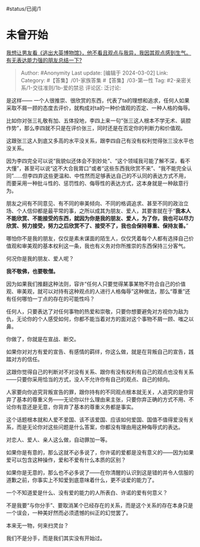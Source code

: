 #status/已阅/1

# 未曾开始

[我想让男友看《逃出大英博物馆》，他不看且观点与我异，我因其观点感到生气。有无表达能力强的朋友总结一下?](https://www.zhihu.com/question/620832496/answer/3414241405)

> Author: #Anonymity
> Last update: [编辑于 2024-03-02]
> Link:
> Category: #【答集】/01-家族答集 #【答集】/03-第一性
> Tag: #2-亲密关系/1-交往准则/1b-爱的禁忌
> 评论区:
> 泛讨论:

是这样—— 一个人很推崇、很欣赏的东西，代表了ta的理想和追求，任何人如果采取不屑一顾的态度去评价，就构成对ta的一种价值观的否定、一种人格的侮辱。

比如你对张三礼敬有加、五体投地，李四上来一句“张三这人根本不学无术、装腔作势”，那么李四就不只是在评价张三，同时还是在否定你的判断力和价值观。

这跟张三这人到底又多高的水平没关系，跟李四自己有没有权利觉得张三没水平也没关系。

因为李四完全可以说“我貌似还体会不到妙处”、“这个领域我可能了解不深，看不大懂”，甚至可以说“这不大合我胃口”或者“这些东西我欣赏不来”、“我不能完全认同”……但李四弃这些更温和、中性然而足够表达自己的不认同的表达方式不用，而要采用一种批斗性的、惩罚性的、侮辱性的表达方式，这本身就是一种敌意行为。

朋友之间有不同意见、有不同的审美倾向、不同的格调追求、甚至不同的政治立场、个人信仰都是最平常的事，之所以成其为朋友、爱人，其要害就在于“**我本人不能欣赏、不能接受的东西，就因为你是我的朋友、爱人，为了你，我也可以尽力欣赏、努力接受，努力之后欣赏不了、接受不了，我也会保持尊重、保持友善。**”

哪怕你不是我的朋友，仅仅是素未谋面的陌生人，仅仅凭着每个人都有选择自己价值观和审美观的基本权利这一条，我也有义务对你所推崇的东西保持三分客气。

何况你是我的朋友、爱人呢？

**我不敬佛，也要敬僧。**

因为如果我们推翻这种法则，容许“任何人只要觉得某事某物不符合自己的价值观、审美观，就可以对持有这种观点的人进行人格侮辱”这种做法，那么“尊重”还有任何哪怕一丁点的存在的可能性吗？

任何人，只要表达了对任何事物的热爱和崇敬，只要你想要避免对方视你为敌为仇，无论你的个人感受如何，你都不能当着对方的面对这个事物不屑一顾、嗤之以鼻。

你做了，你就是在宣战、断交。

如果你对对方有爱的宣告、有感情的羁绊，你这么做，就是在背叛自己的宣告，践踏对方的信任。

这跟你觉得自己的判断对不对没有关系、跟你有没有权利有自己的观点也没有关系——只要你采用恰当的方式，没人不允许你有自己的观点、自己的倾向。

人家要向你追究背叛宣告的罪，跟你持有的不同观点根本就无关，人追究的是你背弃了基本的尊重义务——无论你以什么理由来主张，只要你弃正确的方式不用、不论你有意还是无意，你背弃了基本的尊重义务都是事实。

这个话题根本就和人爱不爱国、该不该爱国、应该如何爱国、国值不值得爱没有关系，而是无论你对这些问题是什么答案，你都没有理由用这种侮辱式的表达。

对恋人、爱人、亲人这么做，自动罪加一等。

如果你是有意的，那么这就不必多说了，你许诺的爱都是没有意义的——因为如果爱可以包含这种操作，爱和不爱有什么本质的区别？

如果你是无意的，那么也不必多说了——在你清醒的认识到这是错的并令人信服的道歉之前，你事实上不知爱到底意味着什么，更不谈爱的能力了。

一个不知道爱是什么、没有爱的能力的人所表白、许诺的爱有何意义？

不是我要“与你分手”、要取消某个已经存在的关系，而是这个关系的存在本身只是一个误会，一种美好然而必须遗憾的纠正的幻觉罢了。

本来无一物，何来扫灵台？

我们不是分手，而是我们其实没有开始过。
